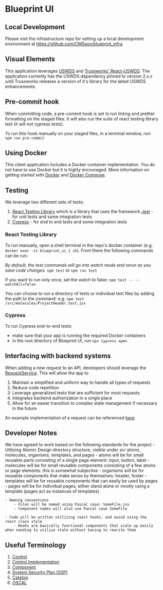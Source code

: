 # Blueprint UI

## Local Development

Please visit the infrastructure repo for setting up a local development environment at <https://github.com/CMSgov/blueprint_infra>

## Visual Elements
This application leverages [USWDS](https://designsystem.digital.gov/) and [Trussworks' React-USWDS](https://github.com/trussworks/react-uswds).  The application currently has the USWDS dependency pinned to version 2.x.x until Trussworks releases a version of it's library for the latest USWDS enhancements.

## Pre-commit hook

When committing code, a pre-commit hook is set to run linting and prettier formatting on the staged files. It will also run the suite of react testing library test (it will not cypress tests).

To run this hook manually on your staged files, in a terminal window, run:
`npm run pre-commit`

## Using Docker
This client application includes a Docker container implementation.  You do not have to use Docker but it is highly encouraged.  More information on getting started with [Docker](https://docs.docker.com/desktop/) and [Docker Compose](https://docs.docker.com/compose/).

## Testing

We leverage two different sets of tests:

1. [React Testing Library](https://testing-library.com/docs/react-testing-library/intro) which is a library that uses the framework [Jest](https://jestjs.io/) - for unit tests and some integration tests
2. [Cypress](https://docs.cypress.io/) - for end to end tests and some integration tests

### React Testing Library

To run manually, open a shell terminal in the repo's docker container (e.g. `docker exec -it blueprint_ui_1 sh`). From there the following commands can be run:

*By default, the test commands will go into watch mode and rerun as you save code changes.*
`npm test` or `npm run test`

If you want to run only once, set the watch to false:
`npm test -- --watchAll=false`

You can choose to run a directory of tests or individual test files by adding the path to the command:
e.g. `npm test /src/molecules/ProjectHeader.test.jsx`

### Cypress

To run Cypress end-to-end tests:

- make sure that your app is running the required Docker containers
- in the root directory of Blueprint UI, run `npx cypress open`

## Interfacing with backend systems
When adding a new request to an API, developers should leverage the [RequestService](https://github.com/CMSgov/blueprint_ui/blob/develop/src/services/RequestService.js).  This will allow tha app to
1. Maintain a simplified and uniform way to handle all types of requests
2. Reduce code repetition
3. Leverage generalized tests that are sufficient for most requests
4. Integrates backend authorization in a single place
5. Allow for an easier transition to complex state management if necessary in the future

An example implementation of a request can be referenced [here](https://github.com/CMSgov/blueprint_ui/blob/1a7d6b2d557a3da0214b85cbd28d9497f1da2e6f/src/pages/Control.jsx#L27).
## Developer Notes

We have agreed to work based on the following standards for the project
    - Utilizing Atomic Design directory structure, visible under src atoms, molecules, organisms, templates, and pages
        - atoms will be for small reusable parts consisting of a single page element: input, button, label
        - molecules will be for small reusable components consisting of a few atoms or page elements: this is somewhat subjective
        - organisms will be for reusable components that make sense by themselves: header, footer
        - templates will be for reusable components that can easily be used by pages
        - pages will be for individual pages, either stand alone or mostly using a template (pages act as instances of templates)

    - Naming conventions
        - Files will be named using Pascal case: SomeFile.jsx
        - Component names will also use Pascal case SomeFile

    - Code will be written utilizing react hooks, and avoid using the react class style
        - Hooks are basically functional components that scale up easily when needing to utilize state without having to rewrite them

## Useful Terminology
1. [Control](https://pages.nist.gov/OSCAL/documentation/concepts/#control)
2. [Control Implementation](https://pages.nist.gov/OSCAL/documentation/schema/implementation-layer/component/json-schema/#global_control-implementation_h2)
3. [Component](https://pages.nist.gov/OSCAL/documentation/schema/implementation-layer/component/)
4. [System Security Plan (SSP)](https://pages.nist.gov/OSCAL/documentation/schema/implementation-layer/ssp/)
5. [Catalog](https://pages.nist.gov/OSCAL/documentation/concepts/#catalog)
6. [OSCAL](https://pages.nist.gov/OSCAL/concepts/terminology/)


